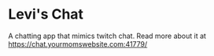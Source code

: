 # Levi's Chat
A chatting app that mimics twitch chat.
Read more about it at https://chat.yourmomswebsite.com:41779/

